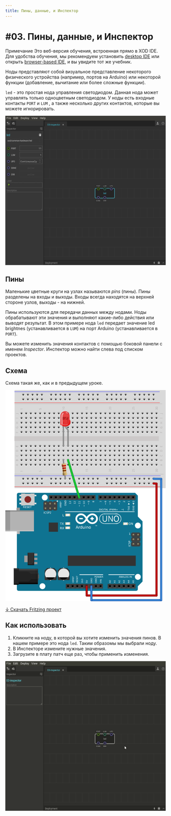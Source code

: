 ```yaml
---
title: Пины, данные, и Инспектор
---
```


# #03. Пины, данные, и Инспектор

<div class="ui segment note">
<span class="ui ribbon label">Примечание</span>
Это веб-версия обучения, встроенная прямо в XOD IDE.
Для удобства обучения, мы рекомендуем установить
<a href="/downloads/">desktop IDE</a> или открыть
<a href="/ide/">browser-based IDE</a>, и вы увидите тот же учебник.
</div>

Ноды представляют собой визуальное представление некоторого физического
устройства (например, портов на Arduino) или некоторой функции (добавление,
вычитание или более сложные функции).

`led` - это простая нода управления светодиодом. Данная нода может управлять
только одноцветным светодиодом. У ноды есть входные контакты `PORT` и `LUM` , а
также несколько других контактов, которые вы можете игнорировать.

![Patch](./patch.png)

## Пины

Маленькие цветные круги на узлах называются _pins_ (пины). Пины разделены на
входы и выходы. Входы всегда находятся на верхней стороне узлов, выходы - на
нижней.

Пины используются для передачи данных между нодами. Ноды обрабатывают эти
значения и выполняют какие-либо действия или выводят результат. В этом примере
нода `led` передает значение led brightnes (устанавливается в `LUM`) на порт
Arduino (устанавливается в `PORT`).

Вы можете изменить значения контактов с помощью боковой панели с именем
_Inspector_. Инспектор можно найти слева под списком проектов.

## Схема

<div class="ui segment note">
<span class="ui ribbon label"Примечание</span>
Схема такая же, как и в предыдущем уроке.
</div>

![Circuit](./circuit.fz.png)

[↓ Скачать Fritzing проект](./circuit.fzz)

## Как использовать

1.  Кликните на ноду, в которой вы хотите изменить значения пинов. В нашем
    примере это нода `led`. Таким образомы мы выбрали ноду.
2.  В Инспекторе измените нужные значения.
3.  Загрузите в плату патч еще раз, чтобы применить изменения.

![Inspector](./inspector.gif)
